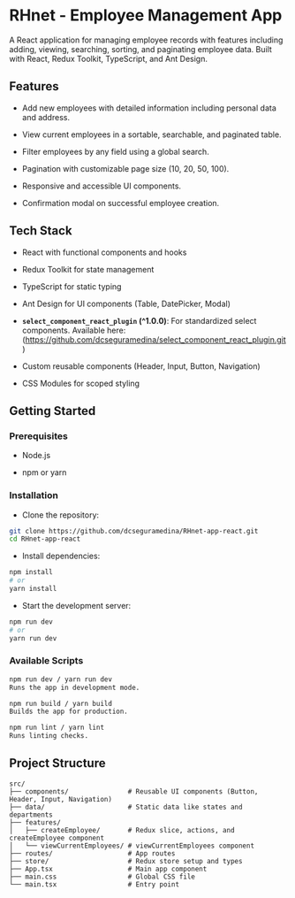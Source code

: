 # RHnet - Employee Management App

A React application for managing employee records with features including adding, viewing, searching, sorting, and paginating employee data. Built with React, Redux Toolkit, TypeScript, and Ant Design.

## Features

- Add new employees with detailed information including personal data and address.

- View current employees in a sortable, searchable, and paginated table.

- Filter employees by any field using a global search.

- Pagination with customizable page size (10, 20, 50, 100).

- Responsive and accessible UI components.

- Confirmation modal on successful employee creation.


## Tech Stack

- React with functional components and hooks

- Redux Toolkit for state management

- TypeScript for static typing

- Ant Design for UI components (Table, DatePicker, Modal)

- **`select_component_react_plugin` (^1.0.0)**: For standardized select components. Available here: (https://github.com/dcseguramedina/select_component_react_plugin.git)

- Custom reusable components (Header, Input, Button, Navigation)

- CSS Modules for scoped styling
  

## Getting Started

### Prerequisites

 - Node.js

 - npm or yarn

### Installation
 - Clone the repository:

```bash
git clone https://github.com/dcseguramedina/RHnet-app-react.git
cd RHnet-app-react
```

 - Install dependencies:

```bash
npm install
# or
yarn install
```

- Start the development server:

```bash
npm run dev
# or
yarn run dev
```

### Available Scripts

```bash
npm run dev / yarn run dev
Runs the app in development mode.

npm run build / yarn build
Builds the app for production.

npm run lint / yarn lint
Runs linting checks.
```

## Project Structure

```text
src/
├── components/               # Reusable UI components (Button, Header, Input, Navigation)
├── data/                     # Static data like states and departments
├── features/
│   ├── createEmployee/       # Redux slice, actions, and createEmployee component
│   └── viewCurrentEmployees/ # viewCurrentEmployees component    
├── routes/                   # App routes
├── store/                    # Redux store setup and types
├── App.tsx                   # Main app component
├── main.css                  # Global CSS file
└── main.tsx                  # Entry point
```

